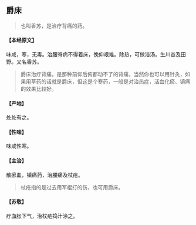 ## 爵床

> 也叫香苏，是治疗背痛的药。

#### 【本经原文】
味咸，寒，无毒。治腰脊病不得着床，俛仰艰难。除热，可做浴汤。生川谷及田野。又名香苏。

> 爵床治疗背痛。是那种前仰后俯都动不了的背痛，当然你也可以用针灸，如果用草药的话就是爵床，但这是个寒药，一般是对治热症，活血化瘀、镇痛的效果比较好。

#### 【产地】
处处有之。
#### 【性味】
味咸性寒。
#### 【主治】
散瘀血，镇痛药，治腰痛及杖疮。

> 杖疮指的是过去用军棍打的伤，也可用爵床。

#### 【苏敬】
疗血胀下气，治杖疮捣汁涂之。
